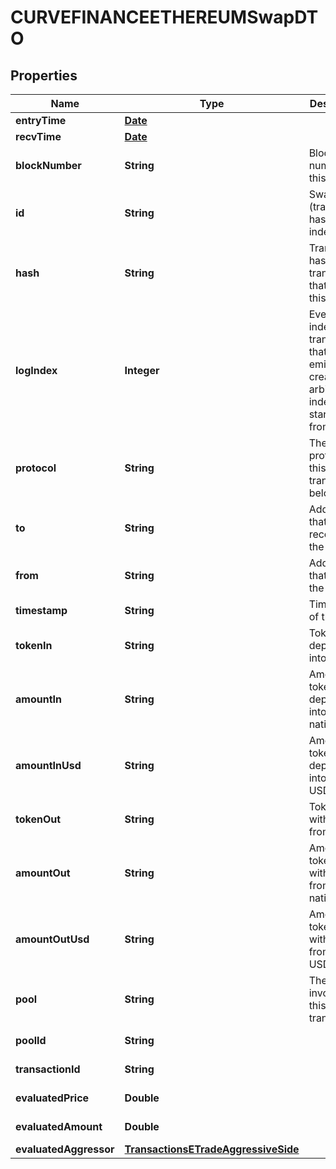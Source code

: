 

# CURVEFINANCEETHEREUMSwapDTO

## Properties

Name | Type | Description | Notes
------------ | ------------- | ------------- | -------------
**entryTime** | [**Date**](Date.md) |  |  [optional]
**recvTime** | [**Date**](Date.md) |  |  [optional]
**blockNumber** | **String** | Block number of this event |  [optional]
**id** | **String** | Swap-(transaction hash)-(log index) |  [optional]
**hash** | **String** | Transaction hash of the transaction that emitted this event |  [optional]
**logIndex** | **Integer** | Event log index. For transactions that don&#39;t emit event, create arbitrary index starting from 0 |  [optional]
**protocol** | **String** | The protocol this transaction belongs to |  [optional]
**to** | **String** | Address that received the tokens |  [optional]
**from** | **String** | Address that sent the tokens |  [optional]
**timestamp** | **String** | Timestamp of this event |  [optional]
**tokenIn** | **String** | Token deposited into pool |  [optional]
**amountIn** | **String** | Amount of token deposited into pool in native units |  [optional]
**amountInUsd** | **String** | Amount of token deposited into pool in USD |  [optional]
**tokenOut** | **String** | Token withdrawn from pool |  [optional]
**amountOut** | **String** | Amount of token withdrawn from pool in native units |  [optional]
**amountOutUsd** | **String** | Amount of token withdrawn from pool in USD |  [optional]
**pool** | **String** | The pool involving this transaction |  [optional]
**poolId** | **String** |  |  [optional] [readonly]
**transactionId** | **String** |  |  [optional] [readonly]
**evaluatedPrice** | **Double** |  |  [optional] [readonly]
**evaluatedAmount** | **Double** |  |  [optional] [readonly]
**evaluatedAggressor** | [**TransactionsETradeAggressiveSide**](TransactionsETradeAggressiveSide.md) |  |  [optional]




